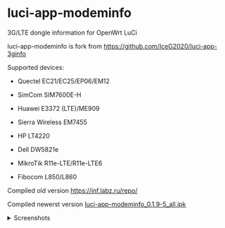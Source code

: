 # luci-app-modeminfo
3G/LTE dongle information for OpenWrt LuCi


luci-app-modeminfo is fork from https://github.com/IceG2020/luci-app-3ginfo

Supported devices:

 - Quectel EC21/EC25/EP06/EM12

 - SimCom SIM7600E-H

 - Huawei E3372 (LTE)/ME909

 - Sierra Wireless EM7455

 - HP LT4220

 - Dell DW5821e
 
 - MikroTik R11e-LTE/R11e-LTE6

 - Fibocom L850/L860

Сompiled old version https://inf.labz.ru/repo/

Compiled newerst version [luci-app-modeminfo_0.1.9-5_all.ipk](http://openwrt.132lan.ru/packages/packages-19.07/luci/luci-app-modeminfo_0.1.9-5_all.ipk)

<details>
   <summary>Screenshots</summary>

	![](https://raw.githubusercontent.com/koshev-msk/luci-app-modeminfo/master/screenshots/modeminfo-network.png)

	![](https://raw.githubusercontent.com/koshev-msk/luci-app-modeminfo/master/screenshots/modeminfo-hardware.png)

	![](https://raw.githubusercontent.com/koshev-msk/luci-app-modeminfo/master/screenshots/modeminfo-setup.png)

</details>

